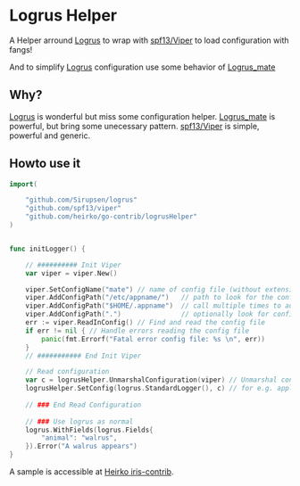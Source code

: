 # Logrus Helper

A Helper arround [Logrus](https://github.com/Sirupsen/logrus) to wrap with [spf13/Viper](https://github.com/spf13/viper) to load configuration with fangs!

And to simplify [Logrus](https://github.com/Sirupsen/logrus) configuration use some behavior of [Logrus_mate](https://github.com/gogap/logrus_mate)

## Why?

[Logrus](https://github.com/Sirupsen/logrus) is wonderful but miss some configuration helper.
[Logrus_mate](https://github.com/gogap/logrus_mate) is powerful, but bring some unecessary pattern.
[spf13/Viper](https://github.com/spf13/viper")  is simple, powerful and generic.

## Howto use it

```go
import(

	"github.com/Sirupsen/logrus"
	"github.com/spf13/viper"
	"github.com/heirko/go-contrib/logrusHelper"
)


func initLogger() {

    // ########## Init Viper  
	var viper = viper.New()

	viper.SetConfigName("mate") // name of config file (without extension), here we use some logrus_mate sample
	viper.AddConfigPath("/etc/appname/")   // path to look for the config file in
	viper.AddConfigPath("$HOME/.appname")  // call multiple times to add many search paths
	viper.AddConfigPath(".")               // optionally look for config in the working directory
	err := viper.ReadInConfig() // Find and read the config file
	if err != nil { // Handle errors reading the config file
		panic(fmt.Errorf("Fatal error config file: %s \n", err))
	}
    // ########### End Init Viper

    // Read configuration
	var c = logrusHelper.UnmarshalConfiguration(viper) // Unmarshal configuration from Viper
	logrusHelper.SetConfig(logrus.StandardLogger(), c) // for e.g. apply it to logrus default instance
	
	// ### End Read Configuration
	
	// ### Use logrus as normal
	logrus.WithFields(logrus.Fields{
		"animal": "walrus",
	}).Error("A walrus appears")
}

```

A sample is accessible at [Heirko iris-contrib](https://github.com/heirko/iris-contrib/tree/master/middleware/logrus-logger/example).
